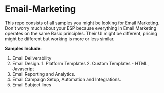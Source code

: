 # Email-Marketing
This repo consists of all samples you might be looking for Email Marketing. Don't worry much about your ESP because everything in Email Marketing operates on the same Basic principles. Their UI might be different, pricing might be different but working is more or less similar.

**Samples Include:**
1. Email Deliverability
2. Email Design.
       1. Platform Templates
       2. Custom Templates - HTML, Javascript
3. Email Reporting and Analytics.
4. Email Campaign Setup, Automation and Integrations.
5. Email Subject lines
   
